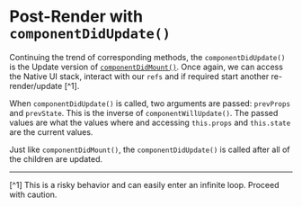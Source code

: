 # Post-Render with `componentDidUpdate()`
 Continuing the trend of corresponding methods, the `componentDidUpdate()` is the Update version of [`componentDidMount()`](../birth/post_mount_with_component_did_mount.md). Once again, we can access the Native UI stack, interact with our `refs` and if required start another re-render/update [^1].
 
 When `componentDidUpdate()` is called, two arguments are passed: `prevProps` and `prevState`. This is the inverse of `componentWillUpdate()`. The passed values are what the values where and accessing `this.props` and `this.state` are the current values.
 
 Just like `componentDidMount()`, the `componentDidUpdate()` is called after all of the children are updated. 
 
 ---
 
 [^1] This is a risky behavior and can easily enter an infinite loop. Proceed with caution.

